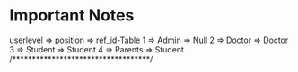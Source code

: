 # Important Notes
userlevel  =>  position => ref_id-Table
1          =>  Admin    => Null
2          =>  Doctor   => Doctor
3          =>  Student  => Student
4          =>  Parents  => Student
/***********************************/
